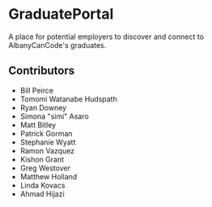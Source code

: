 # GraduatePortal

A place for potential employers to discover and connect to AlbanyCanCode's graduates.

## Contributors

- Bill Peirce
- Tomomi Watanabe Hudspath
- Ryan Downey
- Simona "simi" Asaro
- Matt Bitley
- Patrick Gorman
- Stephanie Wyatt
- Ramon Vazquez
- Kishon Grant
- Greg Westover
- Matthew Holland
- Linda Kovacs
- Ahmad Hijazi